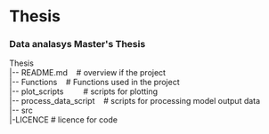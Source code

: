 # Thesis 
### Data analasys Master's Thesis<br />

Thesis<br />
|-- README.md &nbsp;&nbsp;           # overview if the project<br />
|-- Functions &nbsp;&nbsp;             # Functions used in the project <br />
|-- plot_scripts &nbsp;&nbsp; &nbsp;&nbsp;&nbsp;&nbsp;         # scripts for plotting <br />
|-- process_data_script &nbsp;&nbsp;   # scripts for processing model output data<br />
|-- src<br /> 
        |-LICENCE             # licence for code
